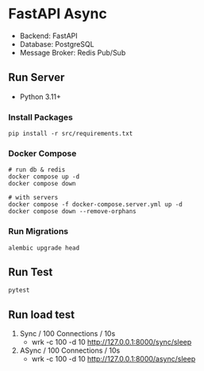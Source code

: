 # FastAPI Async
- Backend: FastAPI
- Database: PostgreSQL
- Message Broker: Redis Pub/Sub

## Run Server
- Python 3.11+

### Install Packages
```shell
pip install -r src/requirements.txt
```

### Docker Compose
```shell
# run db & redis
docker compose up -d
docker compose down

# with servers
docker compose -f docker-compose.server.yml up -d
docker compose down --remove-orphans
```
### Run Migrations
```shell
alembic upgrade head
```
## Run Test
```shell
pytest
```

## Run load test
1. Sync / 100 Connections / 10s
   - wrk -c 100 -d 10 http://127.0.0.1:8000/sync/sleep
2. ASync / 100 Connections / 10s
   - wrk -c 100 -d 10 http://127.0.0.1:8000/async/sleep
